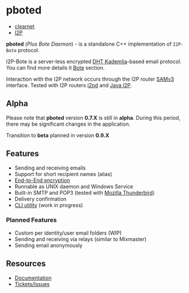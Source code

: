 # pboted

* [clearnet](https://pboted.readthedocs.io/en/latest/)
* [I2P](http://polistern.i2p/pbote/)

**pboted** (_Plus Bote Daemon_) - is a standalone C++ implementation of `I2P-Bote` protocol.

I2P-Bote is a server-less encrypted [DHT Kademlia](https://en.wikipedia.org/wiki/Distributed_hash_table)-based email protocol.   
You can find more details it [Bote](bote/v5/version5.md) section.

Interaction with the I2P network occurs through the I2P router [SAMv3](https://geti2p.net/en/docs/api/samv3) interface.
Tested with I2P routers [i2pd](https://github.com/PurpleI2P/i2pd) and [Java I2P](https://github.com/i2p/i2p.i2p).

## Alpha

Please note that **pboted** version **0.7.X** is still in **alpha**.
During this period, there may be significant changes in the application.

Transition to **beta** planned in version **0.9.X**

## Features

- Sending and receiving emails
- Support for short recipient names (alias)
- [End-to-End encryption](bote/v5/cryptography/)
- Runnable as UNIX daemon and Windows Service
- Built-in SMTP and POP3 (tested with [Mozilla Thunderbird](https://www.thunderbird.net/en-US/))
- Delivery confirmation
- [CLI utility](https://github.com/polistern/pbotectl) (work in progress)

### Planned Features

- Custom per identity/user email folders (WIP)
- Sending and receiving via relays (similar to Mixmaster)
- Sending email anonymously

## Resources

- [Documentation](https://pboted.readthedocs.io/en/latest/)
- [Tickets/Issues](https://github.com/polistern/pboted/issues)
